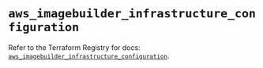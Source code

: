 # `aws_imagebuilder_infrastructure_configuration`

Refer to the Terraform Registry for docs: [`aws_imagebuilder_infrastructure_configuration`](https://registry.terraform.io/providers/hashicorp/aws/5.100.0/docs/resources/imagebuilder_infrastructure_configuration).
